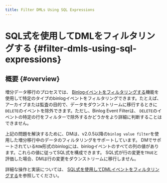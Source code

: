 ```yaml
---
title: Filter DMLs Using SQL Expressions
---
```


# SQL式を使用してDMLをフィルタリングする {#filter-dmls-using-sql-expressions}

## 概要 {#overview}

増分データ移行のプロセスでは、 [Binlogイベントをフィルタリングする](/filter-binlog-event.md)機能を使用して特定のタイプのbinlogイベントをフィルタリングできます。たとえば、アーカイブまたは監査の目的で、データをダウンストリームに移行するときに`DELETE`のイベントを除外できます。ただし、Binlog Event Filterは、 `DELETE`のイベントの特定の行をフィルターで除外するかどうかをより詳細に判断することはできません。

上記の問題を解決するために、DMは、v2.0.5以降の`binlog value filter`を使用した増分移行中のデータのフィルタリングをサポートしています。 DMでサポートされている`ROW`形式のbinlogには、binlogイベントのすべての列の値があります。これらの値に従ってSQL式を構成できます。 SQL式が行の変更を`TRUE`と評価した場合、DMは行の変更をダウンストリームに移行しません。

詳細な操作と実装については、 [SQL式を使用してDMLイベントをフィルタリングする](/filter-dml-event.md)を参照してください。
